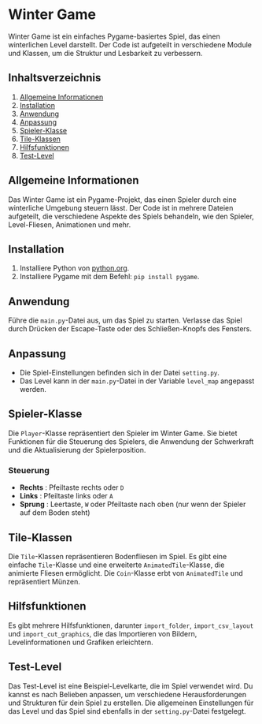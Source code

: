 
# Winter Game

Winter Game ist ein einfaches Pygame-basiertes Spiel, das einen winterlichen Level darstellt. Der Code ist aufgeteilt in verschiedene Module und Klassen, um die Struktur und Lesbarkeit zu verbessern.

## Inhaltsverzeichnis

1. [Allgemeine Informationen](https://chat.openai.com/c/f2111107-fd8a-498f-8735-58d4c02a251d#allgemeine-informationen)
2. [Installation](https://chat.openai.com/c/f2111107-fd8a-498f-8735-58d4c02a251d#installation)
3. [Anwendung](https://chat.openai.com/c/f2111107-fd8a-498f-8735-58d4c02a251d#anwendung)
4. [Anpassung](https://chat.openai.com/c/f2111107-fd8a-498f-8735-58d4c02a251d#anpassung)
5. [Spieler-Klasse](https://chat.openai.com/c/f2111107-fd8a-498f-8735-58d4c02a251d#spieler-klasse)
6. [Tile-Klassen](https://chat.openai.com/c/f2111107-fd8a-498f-8735-58d4c02a251d#tile-klassen)
7. [Hilfsfunktionen](https://chat.openai.com/c/f2111107-fd8a-498f-8735-58d4c02a251d#hilfsfunktionen)
8. [Test-Level](https://chat.openai.com/c/f2111107-fd8a-498f-8735-58d4c02a251d#test-level)

## Allgemeine Informationen

Das Winter Game ist ein Pygame-Projekt, das einen Spieler durch eine winterliche Umgebung steuern lässt. Der Code ist in mehrere Dateien aufgeteilt, die verschiedene Aspekte des Spiels behandeln, wie den Spieler, Level-Fliesen, Animationen und mehr.

## Installation

1. Installiere Python von [python.org](https://www.python.org/).
2. Installiere Pygame mit dem Befehl: `pip install pygame`.

## Anwendung

Führe die `main.py`-Datei aus, um das Spiel zu starten. Verlasse das Spiel durch Drücken der Escape-Taste oder des Schließen-Knopfs des Fensters.

## Anpassung

* Die Spiel-Einstellungen befinden sich in der Datei `setting.py`.
* Das Level kann in der `main.py`-Datei in der Variable `level_map` angepasst werden.

## Spieler-Klasse

Die `Player`-Klasse repräsentiert den Spieler im Winter Game. Sie bietet Funktionen für die Steuerung des Spielers, die Anwendung der Schwerkraft und die Aktualisierung der Spielerposition.

### Steuerung

* **Rechts** : Pfeiltaste rechts oder `D`
* **Links** : Pfeiltaste links oder `A`
* **Sprung** : Leertaste, `W` oder Pfeiltaste nach oben (nur wenn der Spieler auf dem Boden steht)

## Tile-Klassen

Die `Tile`-Klassen repräsentieren Bodenfliesen im Spiel. Es gibt eine einfache `Tile`-Klasse und eine erweiterte `AnimatedTile`-Klasse, die animierte Fliesen ermöglicht. Die `Coin`-Klasse erbt von `AnimatedTile` und repräsentiert Münzen.

## Hilfsfunktionen

Es gibt mehrere Hilfsfunktionen, darunter `import_folder`, `import_csv_layout` und `import_cut_graphics`, die das Importieren von Bildern, Levelinformationen und Grafiken erleichtern.

## Test-Level

Das Test-Level ist eine Beispiel-Levelkarte, die im Spiel verwendet wird. Du kannst es nach Belieben anpassen, um verschiedene Herausforderungen und Strukturen für dein Spiel zu erstellen. Die allgemeinen Einstellungen für das Level und das Spiel sind ebenfalls in der `setting.py`-Datei festgelegt.
